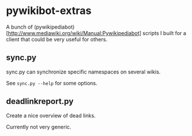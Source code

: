 pywikibot-extras
================

A bunch of (pywikipediabot)[http://www.mediawiki.org/wiki/Manual:Pywikipediabot] scripts I built for a client that could be
very useful for others.


sync.py 
-------

sync.py can synchronize specific namespaces on several wikis.

See `sync.py --help` for some options.



deadlinkreport.py
-----------------

Create a nice overview of dead links.

Currently not very generic.
